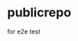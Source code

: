 # publicrepo
for e2e test






































































































































































































































































































































































































































































































































































































































































































































































































































































































































































































































































































































































































































































































































































































































































































































































































































































































































































































































































































































































































































































































































































































































































































































































































































































































































































































































































































































